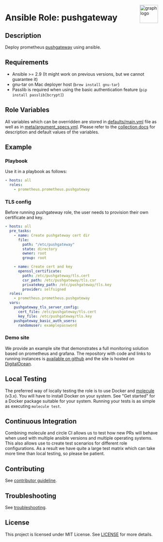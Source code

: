 <p><img src="https://www.circonus.com/wp-content/uploads/2015/03/sol-icon-itOps.png" alt="graph logo" title="graph" align="right" height="60" /></p>

# Ansible Role: pushgateway

## Description

Deploy prometheus [pushgateway](https://github.com/prometheus/pushgateway) using ansible.

## Requirements

- Ansible >= 2.9 (It might work on previous versions, but we cannot guarantee it)
- gnu-tar on Mac deployer host (`brew install gnu-tar`)
- Passlib is required when using the basic authentication feature (`pip install passlib[bcrypt]`)

## Role Variables

All variables which can be overridden are stored in [defaults/main.yml](defaults/main.yml) file as well as in [meta/argument_specs.yml](meta/argument_specs.yml).
Please refer to the [collection docs](https://prometheus-community.github.io/ansible/branch/main/pushgateway_role.html) for description and default values of the variables.

## Example

### Playbook

Use it in a playbook as follows:
```yaml
- hosts: all
  roles:
    - prometheus.prometheus.pushgateway
```

### TLS config

Before running pushgateway role, the user needs to provision their own certificate and key.
```yaml
- hosts: all
  pre_tasks:
    - name: Create pushgateway cert dir
      file:
        path: "/etc/pushgateway"
        state: directory
        owner: root
        group: root

    - name: Create cert and key
      openssl_certificate:
        path: /etc/pushgateway/tls.cert
        csr_path: /etc/pushgateway/tls.csr
        privatekey_path: /etc/pushgateway/tls.key
        provider: selfsigned
  roles:
    - prometheus.prometheus.pushgateway
  vars:
    pushgateway_tls_server_config:
      cert_file: /etc/pushgateway/tls.cert
      key_file: /etc/pushgateway/tls.key
    pushgateway_basic_auth_users:
      randomuser: examplepassword
```


### Demo site

We provide an example site that demonstrates a full monitoring solution based on prometheus and grafana. The repository with code and links to running instances is [available on github](https://github.com/prometheus/demo-site) and the site is hosted on [DigitalOcean](https://digitalocean.com).

## Local Testing

The preferred way of locally testing the role is to use Docker and [molecule](https://github.com/ansible-community/molecule) (v3.x). You will have to install Docker on your system. See "Get started" for a Docker package suitable for your system. Running your tests is as simple as executing `molecule test`.

## Continuous Integration

Combining molecule and circle CI allows us to test how new PRs will behave when used with multiple ansible versions and multiple operating systems. This also allows use to create test scenarios for different role configurations. As a result we have quite a large test matrix which can take more time than local testing, so please be patient.

## Contributing

See [contributor guideline](CONTRIBUTING.md).

## Troubleshooting

See [troubleshooting](TROUBLESHOOTING.md).

## License

This project is licensed under MIT License. See [LICENSE](/LICENSE) for more details.

